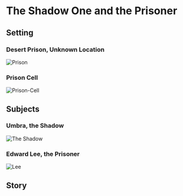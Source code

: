 # The Shadow One and the Prisoner

## Setting

### Desert Prison, Unknown Location

![Prison](../images/CoS/desert-prison-2.jpeg)

### Prison Cell

![Prison-Cell](../images/CoS/desert-prison-8.jpeg)

## Subjects

### Umbra, the Shadow

![The Shadow](../images/CoS/shadow2.jpeg)

### Edward Lee, the Prisoner

![Lee](../images/CoS/lee1.jpeg)

## Story